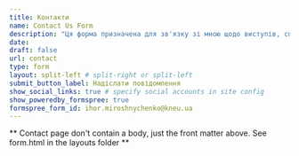 ```yaml
---
title: Контакти
name: Contact Us Form
description: "Ця форма призначена для зв'язку зі мною щодо виступів, спільної роботи та іншого."
date: 
draft: false
url: contact
type: form
layout: split-left # split-right or split-left
submit_button_label: Надіслати повідомлення
show_social_links: true # specify social accounts in site config
show_poweredby_formspree: true
formspree_form_id: ihor.miroshnychenko@kneu.ua
---
```


** Contact page don't contain a body, just the front matter above.
See form.html in the layouts folder **
